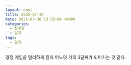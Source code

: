 ```yaml
---
layout: post
title: 2025-07-30
date: 2025-07-30 13:39:04 +0900
categories:
  - 잡것들
  - 일기
tags:
  - 일기
---
```

경쟁 게임을 멀리하게 된지 어느덧 거의 3달째가 되어가는 것 같다.